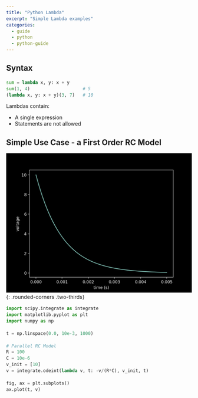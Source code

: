 ```yaml
---
title: "Python Lambda"
excerpt: "Simple Lambda examples"
categories:
  - guide
  - python
  - python-guide
---
```


## Syntax

```py
sum = lambda x, y: x + y
sum(1, 4)                    # 5
(lambda x, y: x + y)(3, 7)   # 10
```

Lambdas contain:
* A single expression
* Statements are not allowed


## Simple Use Case - a First Order RC Model

![](/assets/images/posts/guides/pyOde/000_RC.png){: .rounded-corners .two-thirds}

```python
import scipy.integrate as integrate
import matplotlib.pyplot as plt
import numpy as np

t = np.linspace(0.0, 10e-3, 1000)

# Parallel RC Model
R = 100
C = 10e-6
v_init = [10]
v = integrate.odeint(lambda v, t: -v/(R*C), v_init, t)

fig, ax = plt.subplots()
ax.plot(t, v)
```



